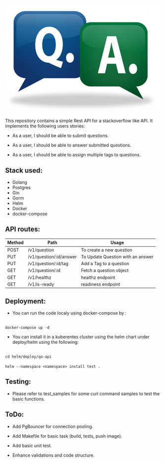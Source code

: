 # ![Simple Question/Answer API](logo.png)

  

This repository contains a simple Rest API for a stackoverflow like API. It implements the following users stories:

- As a user, I should be able to submit questions.

- As a user, I should be able to answer submitted questions.

- As a user, I should be able to assign multiple tags to questions.

  

## Stack used:

- Golang
- Postgres
- Gin
- Gorm
- Helm
- Docker
- docker-compose

## API routes:
| Method | Path | Usage 
|--|--|--|
|  POST| /v1/question |To create a new question
|  PUT| /v1/question/:id/answer |To Update Question with an answer
|  PUT| /v1/question/:id/tag |Add a Tag to a question
|  GET| /v1/question/:id |Fetch a question object
|  GET| /v1/healthz |healthz endpoint
|  GET| /v1/is-ready |readiness endpoint


## Deployment:

- You can run the code localy using docker-compose by :

  

```

docker-compose up -d

```

  

- You can install it in a kuberentes cluster using the helm chart under deploy/helm using the following:

  

```

cd helm/deploy/qa-api

helm --namespace <namespace> install test .

```

  
  

## Testing:

- Please refer to test_samples for some curl command samples to test the basic functions.

  

## ToDo:

- Add PgBouncer for connection pooling.

- Add Makefile for basic task (build, tests, push image).

- Add basic unit test.

- Enhance validations and code structure.